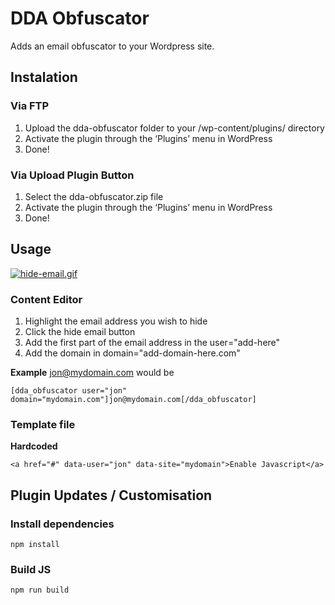 # DDA Obfuscator
Adds an email obfuscator to your Wordpress site.

## Instalation

### Via FTP
1. Upload the dda-obfuscator folder to your /wp-content/plugins/ directory
2. Activate the plugin through the ‘Plugins’ menu in WordPress
3. Done!

### Via Upload Plugin Button
1. Select the dda-obfuscator.zip file
2. Activate the plugin through the ‘Plugins’ menu in WordPress
3. Done!

## Usage
[![hide-email.gif](https://i.postimg.cc/2SRkWTGj/hide-email.gif)](https://postimg.cc/rKj2X177)

### Content Editor
1. Highlight the email address you wish to hide
2. Click the hide email button
3. Add the first part of the email address in the user="add-here"
4. Add the domain in domain="add-domain-here.com"

**Example** jon@mydomain.com would be
```
[dda_obfuscator user="jon" domain="mydomain.com"]jon@mydomain.com[/dda_obfuscator]
```

### Template file
**Hardcoded**
```
<a href="#" data-user="jon" data-site="mydomain">Enable Javascript</a>
```

## Plugin Updates / Customisation 

### Install dependencies
```
npm install
```

### Build JS
```
npm run build
```